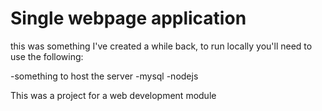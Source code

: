 # Single webpage application

this was something I've created a while back, to run locally you'll need to use the following:

-something to host the server
-mysql
-nodejs

This was a project for a web development module
